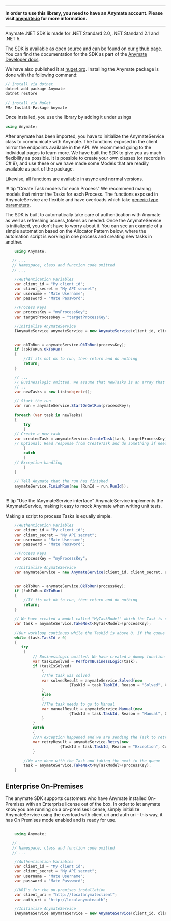 
---

**In order to use this library, you need to have an Anymate account. Please visit [anymate.io](https://www.anymate.io) for more information.**

---

Anymate .NET SDK is made for .NET Standard 2.0, .NET Standard 2.1 and .NET 5. 

The SDK is available as open source and can be found on [our github page][githublink]. 
You can find the documentation for the SDK as part of the [Anymate Developer docs][anymatedocs].

We have also published it at [nuget.org][nugetlink]. Installing the Anymate package is done with the following command: 


``` C#
// Install via dotnet
dotnet add package Anymate
dotnet restore

```


``` c#
// install via NuGet
PM> Install-Package Anymate
```

Once installed, you use the library by adding it under usings

``` C#
using Anymate;
```

After anymate has been imported, you have to initialize the AnymateService class to communicate with Anymate.
The functions exposed in the client mirror the endpoints available in the API. We recommend going to the individual pages to learn more.
We have built the SDK to give you as much flexibility as possible. It is possible to create your own classes (or records in C# 9), and use these or we have made some Models that are readily available as part of the package. 

Likewise, all functions are available in async and normal versions.

!!! tip "Create Task models for each Process"
    We recommend making models that mirror the Tasks for each Process. The functions exposed in AnymateService are flexible and have overloads which take [generic type parameters][c#generics]. 

The SDK is built to automatically take care of authentication with Anymate as well as refreshing access_tokens as needed. Once the AnymateService is initialized, you don't have to worry about it.
You can see an example of a simple automation based on the Allocator Pattern below, where the automation script is working in one process and creating new tasks in another.

``` C#
    using Anymate;

   // ...
   // Namespace, class and function code omitted
   // ...

    //Authentication Variables
    var client_id = "My client id";
    var client_secret = "My API secret";
    var username = "Mate Username";
    var password = "Mate Password";

    //Process Keys
    var processKey = "myProcessKey";
    var targetProcessKey = "targetProcessKey";

    //Initialize AnymateService
    IAnymateService anymateService = new AnymateService(client_id, client_secret, username, password);


    var okToRun = anymateService.OkToRun(processKey);
    if (!okToRun.OkToRun)
    {
        //If its not ok to run, then return and do nothing
        return;
    }

    // ...
    // Businesslogic omitted. We assume that newTasks is an array that contains tasks ready to be created
    // ..
    var newTasks = new List<object>();

    // Start the run
    var run = anymateService.StartOrGetRun(processKey);

    foreach (var task in newTasks)
    {
        try
        {
    // Create a new task
    var createdTask = anymateService.CreateTask(task, targetProcessKey);
    // Optional: Read response from CreateTask and do something if needed
        }
        catch
        {
    // Exception handling
        }
    }
    
    // Tell Anymate that the run has finished
    anymateService.FinishRun(new {RunId = run.RunId});
    
```

!!! tip "Use the IAnymateService interface"
     AnymateService implements the IAnymateService, making it easy to mock Anymate when writing unit tests.



Making a script to process Tasks is equally simple.
``` C#
    //Authentication Variables
    var client_id = "My client id";
    var client_secret = "My API secret";
    var username = "Mate Username";
    var password = "Mate Password";

    //Process Keys
    var processKey = "myProcessKey";

    //Initialize AnymateService
    var anymateService = new AnymateService(client_id, client_secret, username, password);


    var okToRun = anymateService.OkToRun(processKey);
    if (!okToRun.OkToRun)
    {
        //If its not ok to run, then return and do nothing
        return;
    }

    // We have created a model called "MyTaskModel" which the Task is created as.
    var task = anymateService.TakeNext<MyTaskModel>(processKey);

    //Our workloop continues while the TaskId is above 0. If the queue is empty, the TaskId will be -1.
    while (task.TaskId > 0)
    {            
       try
        {
            // Businesslogic omitted. We have created a dummy function to take the Task as input and return if it is solved (true) or goes to manual (false)
            var taskIsSolved = PerformBusinessLogic(task);
            if (taskIsSolved)
                {
                //The task was solved
                var solvedResult = anymateService.Solved(new
                            {TaskId = task.TaskId, Reason = "Solved", Comment = "The Task was solved"});
                }
                else
                {
                //The task needs to go to Manual
                var manualResult = anymateService.Manual(new
                            {TaskId = task.TaskId, Reason = "Manual", Comment = "The Task was sent to Manual"});
                }
            }
            catch
            {
            //An exception happened and we are sending the Task to retry
            var retryResult = anymateService.Retry(new
                        {TaskId = task.TaskId, Reason = "Exception", Comment = "Sending the Task to retry later"});
            }

        //We are done with the Task and taking the next in the queue
        task = anymateService.TakeNext<MyTaskModel>(processKey);
    }

```


## Enterprise On-Premises

The anymate SDK supports customers who have Anymate installed On-Premises with an Enterprise license out of the box.
In order to let anymate know you are running on a on-premises license, simply initialize AnymateService using the overload with client uri and auth uri - this way, it has On Premises mode enabled and is ready for use.

``` C#

    using Anymate;

   // ...
   // Namespace, class and function code omitted
   // ...

    //Authentication Variables
    var client_id = "My client id";
    var client_secret = "My API secret";
    var username = "Mate Username";
    var password = "Mate Password";

    //URI's for the on-premises installation
    var client_uri = "http://localanymateclient";
    var auth_uri = "http://localanymateauth";

    //Initialize AnymateService
    IAnymateService anymateService = new AnymateService(client_id, client_secret, username, password, client_uri, auth_uri);

```
[anymatedocs]: http://docs.anymate.io/developer/SDK/dotnet/
[githublink]: https://github.com/anymate/AnymateDotnetSDK/
[nugetlink]: https://www.nuget.org/packages/Anymate/
[c#generics]: https://docs.microsoft.com/en-us/dotnet/csharp/programming-guide/generics/generic-type-parameters
